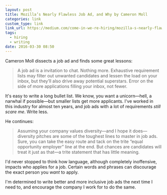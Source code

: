 ```yaml
---
layout: post
title: Mozilla’s Nearly Flawless Job Ad, and Why by Cameron Moll
categories: link
custom_type: link
link_url: https://medium.com/come-in-we-re-hiring/mozilla-s-nearly-flawless-job-ad-and-why-5b11b3e0489#.ggjteono0
tags:
  - hiring
  - writing
date: 2016-03-30 08:50
---
```

Cameron Moll dissects a job ad and finds some great lessons:

> A job ad is a invitation to chat. Nothing more. Exhaustive requirement lists may filter out unwanted candidates and lessen the load on your inbox, but they’ll also drive away potential superstars. Error on the side of more applications filling your inbox, not fewer.

It's easy to write a long bullet list. We know, you want a unicorn—hell, a narwhal if possible—but smaller lists get more applicants. I've worked in this industry for almost ten years, and job ads with a lot of requirements *still scare me*. Write less.

He continues:

> Assuming your company values diversity—and I hope it does—diversity pitches are some of the toughest lines to master in job ads. Sure, you can take the easy route and tack on the trite “equal opportunity employer” line at the end. But chances are candidates will treat it just as that—a trite statement that has little meaning.

I'd never stopped to think how language, although completely inoffensive, impacts who applies for a job. Certain words and phrases can discourage the exact person you *want* to apply.

I'm determined to write better and more inclusive job ads the next time I need to, and encourage the company I work for to do the same.
